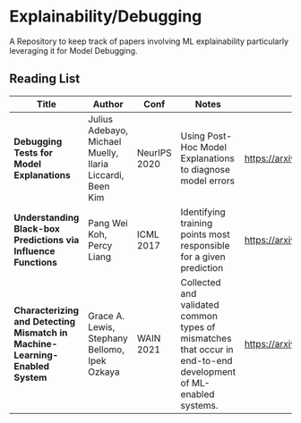 # Explainability/Debugging
A Repository to keep track of papers involving ML explainability particularly leveraging it for Model Debugging.


## Reading List

Title | Author | Conf | Notes | Link
----- | ------ | ---- | ----- | ----
**Debugging Tests for Model Explanations** | Julius Adebayo, Michael Muelly, Ilaria Liccardi, Been Kim  | NeurIPS 2020 | Using Post-Hoc Model Explanations to diagnose model errors | https://arxiv.org/pdf/2011.05429.pdf
**Understanding Black-box Predictions via Influence Functions** | Pang Wei Koh, Percy Liang | ICML 2017 | Identifying training points most responsible for a given prediction | https://arxiv.org/abs/1703.04730
**Characterizing and Detecting Mismatch in Machine-Learning-Enabled System** | Grace A. Lewis, Stephany Bellomo, Ipek Ozkaya | WAIN 2021 | Collected and validated common types of mismatches that occur in end-to-end development of ML-enabled systems. | https://arxiv.org/pdf/2103.14101.pdf